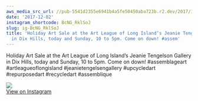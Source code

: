 ```yaml
---
aws_media_src_url: //pub-5541d2355e6941b4a5fe50450aba723b.r2.dev/2017/12/2017-12-02_15-26-29_UTC.jpg
date: '2017-12-02'
instagram_shortcode: BcNG_RklSoJ
slug: ig-BcNG_RklSoJ
title: 'Holiday Art Sale at the Art League of Long Island’s Jeanie Tengelson Gallery
  in Dix Hills, today and Sunday, 10 to 5pm. Come on down! #assem'
---
```


Holiday Art Sale at the Art League of Long Island’s Jeanie Tengelson Gallery in Dix Hills, today and Sunday, 10 to 5pm. Come on down! #assemblageart #artleagueoflongisland #jeanietengelsengallery #upcycledart #repurposedart #recycledart #assemblique 

![](//pub-5541d2355e6941b4a5fe50450aba723b.r2.dev/2017/12/2017-12-02_15-26-29_UTC.jpg)   
[View on Instagram](https://www.instagram.com/p/BcNG_RklSoJ/)